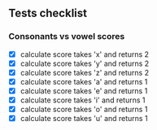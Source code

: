 ## Tests checklist 

### Consonants vs vowel scores

- [x] calculate score takes 'x' and returns 2
- [x] calculate score takes 'y' and returns 2
- [x] calculate score takes 'z' and returns 2
- [x] calculate score takes 'a' and returns 1
- [x] calculate score takes 'e' and returns 1
- [x] calculate score takes 'i' and returns 1
- [x] calculate score takes 'o' and returns 1
- [x] calculate score takes 'u' and returns 1
